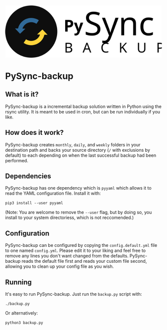 ![](https://github.com/dragos240/pysync-backup/raw/develop/imgs/logo.svg)

# PySync-backup

## What is it?
PySync-backup is a incremental backup solution written in Python using the rsync utility. It is meant to be used in cron, but can be run individually if you like.

## How does it work?
PySync-backup creates `monthly`, `daily`, and `weekly` folders in your destination path and backs your source directory (`/` with exclusions by default) to each depending on when the last successful backup had been performed.

## Dependencies
PySync-backup has one dependency which is `pyyaml` which allows it to read the YAML configuration file. Install it with:

```
pip3 install --user pyyaml
```

(Note: You are welcome to remove the `--user` flag, but by doing so, you install to your system directoriess, which is not reccomended.)

## Configuration
PySync-backup can be configured by copying the `config.default.yml` file to one named `config.yml`. Please edit it to your liking and feel free to remove any lines you don't want changed from the defaults. PySync-backup reads the default file first and reads your custom file second, allowing you to clean up your config file as you wish.

## Running
It's easy to run PySync-backup. Just run the `backup.py` script with:

```
./backup.py
```

Or alternatively:

```
python3 backup.py
```